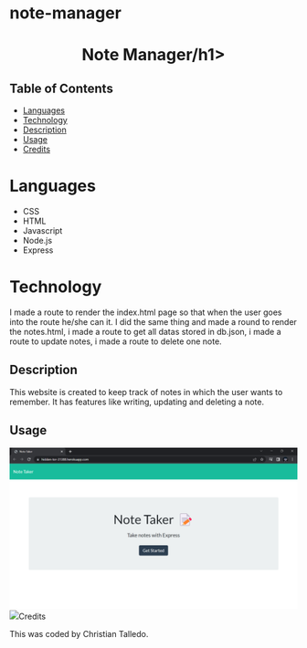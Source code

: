 # note-manager

<p align="center">
  <h1 align="center"> Note Manager/h1>
</p>

## Table of Contents

- [Languages](#languages)
- [Technology](#technology)
- [Description](#description)
- [Usage](#usage)
- [Credits](#credits)

# Languages

- CSS
- HTML
- Javascript
- Node.js
- Express

# Technology

I made a route to render the index.html page so that when the user goes into the route he/she can it. I did the same thing and made a round to render the notes.html, i made a route to get all datas stored in db.json, i made a route to update notes, i made a route to delete one note.

## Description

This website is created to keep track of notes in which the user wants to remember. It has features like writing, updating and deleting a note.

## Usage

<img src = "./Note Taker - Google Chrome 10_25_2022 9_52_57 AM.png">
<img src = "./Note Taker - Google Chrome 10_25_2022 9_53_04 AM.png>

## Credits

This was coded by Christian Talledo.
